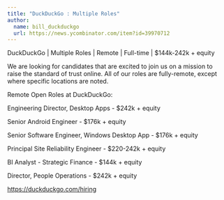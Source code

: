 ```yaml
---
title: "DuckDuckGo : Multiple Roles"
author:
  name: bill_duckduckgo
  url: https://news.ycombinator.com/item?id=39970712
---
```

DuckDuckGo | Multiple Roles | Remote | Full-time | $144k-242k + equity

We are looking for candidates that are excited to join us on a mission to raise the standard of trust online. All of our roles are fully-remote, except where specific locations are noted.

Remote Open Roles at DuckDuckGo:

Engineering Director, Desktop Apps - $242k + equity

Senior Android Engineer - $176k + equity

Senior Software Engineer, Windows Desktop App - $176k + equity

Principal Site Reliability Engineer - $220-242k + equity

BI Analyst - Strategic Finance - $144k + equity

Director, People Operations - $242k + equity

<a href="https:&#x2F;&#x2F;duckduckgo.com&#x2F;hiring" rel="nofollow">https:&#x2F;&#x2F;duckduckgo.com&#x2F;hiring</a>
